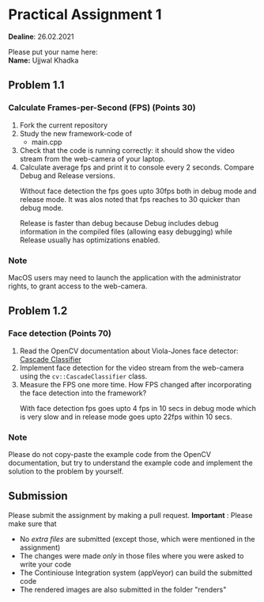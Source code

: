 # Practical Assignment 1
**Dealine**: 26.02.2021

Please put your name here:  
**Name:** Ujjwal Khadka
## Problem 1.1
### Calculate Frames-per-Second (FPS) (Points 30)
1. Fork the current repository
2. Study the new framework-code of 
    - main.cpp
3. Check that the code is running correctly: it should show the video stream from the web-camera of your laptop.
4. Calculate average fps and print it to console every 2 seconds. Compare Debug and Release versions.

 <ul>   Without face detection the fps goes upto 30fps both in debug mode and release mode. It was alos noted that fps 
reaches to 30 quicker than debug mode.</ul>

<ul>Release is faster than debug because Debug includes debug information in the compiled files (allowing easy debugging)
while Release usually has optimizations enabled.</ul>

### Note
MacOS users may need to launch the application with the administrator rights, to grant access to the web-camera.

## Problem 1.2
### Face detection (Points 70)
1. Read the OpenCV documentation about Viola-Jones face detector: [Cascade Classifier](https://docs.opencv.org/4.2.0/db/d28/tutorial_cascade_classifier.html)  
2. Implement face detection for the video stream from the web-camera using the ```cv::CascadeClassifier``` class.
3. Measure the FPS one more time. How FPS changed after incorporating the face detection into the framework?

<ul>With face detection fps goes upto 4 fps in 10 secs in debug mode which is very slow and in release mode goes upto 22fps within 10 secs.</ul>


### Note
Please do not copy-paste the example code from the OpenCV documentation, but try to understand the example code and implement the solution to the problem by yourself.

## Submission
Please submit the assignment by making a pull request.
**Important** : Please make sure that
- No _extra files_ are submitted (except those, which were mentioned in the assignment)
- The changes were made _only_ in those files where you were asked to write your code
- The Continiouse Integration system (appVeyor) can build the submitted code
- The rendered images are also submitted in the folder "renders" 

